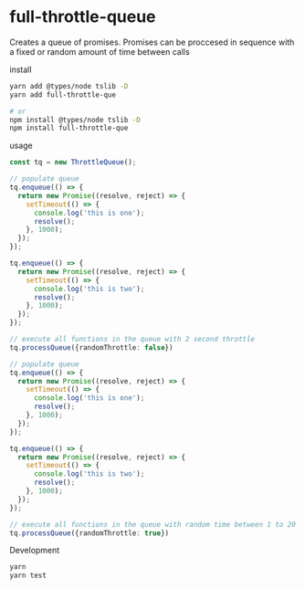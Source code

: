 # full-throttle-queue

Creates a queue of promises. Promises can be proccesed in sequence with a fixed or random amount of time
between calls

install
```bash
yarn add @types/node tslib -D
yarn add full-throttle-que

# or
npm install @types/node tslib -D
npm install full-throttle-que
```

usage
```typescript
const tq = new ThrottleQueue();

// populate queue
tq.enqueue(() => {
  return new Promise((resolve, reject) => {
    setTimeout(() => {
      console.log('this is one');
      resolve();
    }, 1000);
  });
});

tq.enqueue(() => {
  return new Promise((resolve, reject) => {
    setTimeout(() => {
      console.log('this is two');
      resolve();
    }, 1000);
  });
});

// execute all functions in the queue with 2 second throttle
tq.processQueue({randomThrottle: false})

// populate queue
tq.enqueue(() => {
  return new Promise((resolve, reject) => {
    setTimeout(() => {
      console.log('this is one');
      resolve();
    }, 1000);
  });
});

tq.enqueue(() => {
  return new Promise((resolve, reject) => {
    setTimeout(() => {
      console.log('this is two');
      resolve();
    }, 1000);
  });
});

// execute all functions in the queue with random time between 1 to 20 second throttle
tq.processQueue({randomThrottle: true})

```

Development
```bash
yarn
yarn test
```